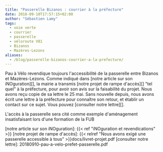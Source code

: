 ```yaml
---
title: "Passerelle Bizanos : courrier à la préfecture"
date: 2018-09-10T17:57:15+02:00
author: "Sébastien Lamy"
tags:
  - voie verte
  - courrier
  - passerelle
  - véloroute V81
  - Bizanos
  - Mazères-Lezons
aliases:
  - /blog/passerelle-bizanos-courrier-a-la-prefecture/
---
```


Pau à Vélo revendique toujours l'accessibilité de la passerelle entre Bizanos et
Mazères-Lezons. Comme indiqué dans [notre article sur son iNOguration][], la mairie a
transmis [notre projet de rampe d'accès][] "tel quel" à la préfecture, pour avoir
son avis sur la faisabilité du projet. Nous avons reçu copie de sa lettre le 25
mai. Sans nouvelle depuis, nous avons écrit une lettre à la préfecture pour 
connaître son retour, et établir un contact sur ce sujet. Vous pouvez 
[consulter notre lettre][].

L'accès à la passerelle sera cité comme exemple d'aménagement insatisfaisant 
lors d'une formation de la FUB

[notre article sur son iNOguration]: {{< ref "iNOguration et revendications" >}}
[notre projet de rampe d'accès]: {{< relref "Nous avons exigé une passerelle accessible à tous" >}}docs/livret-projet.pdf
[consulter notre lettre]: 20180910-pau-a-velo-prefet-passerelle.pdf
